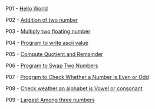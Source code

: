 P01 - [Hello World](https://github.com/An1rudha07/Java/blob/main/src/P01.java)

P02 - [Addition of two number](https://github.com/An1rudha07/Java/blob/main/src/P02.java)

P03 - [Multiply two floating number](https://github.com/An1rudha07/Java/blob/main/src/P03.java)

P04 - [Program to write ascii value](https://github.com/An1rudha07/Java/blob/main/src/P04.java)

P05 - [Compute Quotient and Remainder](https://github.com/An1rudha07/Java/blob/main/src/P05.java)

P06 - [Program to Swap Two Numbers](https://github.com/An1rudha07/Java/blob/main/src/P06.java) 

P07 - [Program to Check Whether a Number is Even or Odd](https://github.com/An1rudha07/Java/blob/main/src/P07.java)

P08 - [Check weather an alphabet is Vowel or consonant](https://github.com/An1rudha07/Java/blob/main/src/P08.java)

P09 - [Largest Among three numbers](https://github.com/An1rudha07/Java/blob/main/src/P09.java)